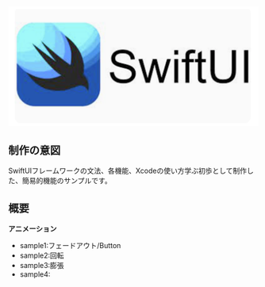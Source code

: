 ![SwiftUI-Img](./SwiftUI-Img.png)
## 制作の意図
SwiftUIフレームワークの文法、各機能、Xcodeの使い方学ぶ初歩として制作した、簡易的機能のサンプルです。

## 概要
**アニメーション**
* sample1:フェードアウト/Button
* sample2:回転
* sample3:膨張
* sample4: 


